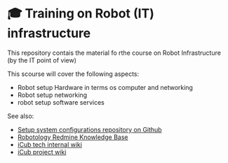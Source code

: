 🎓 Training on Robot (IT) infrastructure
========================================
This repository contais the material fo rthe course on Robot Infrastructure (by the IT point of view)

This scourse will cover the following aspects:
- Robot setup Hardware in terms os computer and networking
- Robot setup networking
- robot setup software services

See also:
- [Setup system configurations repository on Github][1]
- [Robotology Redmine Knowledge Base][2]
- [iCub tech internal wiki][3]
- [iCub project wiki][4]

[1]: https://github.com/icub-tech-iit/setup-system-configurations
[2]: https://redmine.robotology.eu/easy_knowledge_globals
[3]: https://wiki.icub.iit.local/index.php/ICub_setup_enviroment
[4]: https://wiki.icub.org
